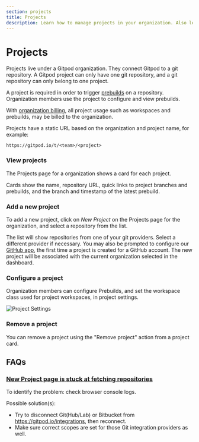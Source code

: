 ```yaml
---
section: projects
title: Projects
description: Learn how to manage projects in your organization. Also learn about project roles and permissions. It allows configuring settings like environment variables and prebuilds for repositories in your organization.
---
```


<script context="module">
  export const prerender = true;
</script>

# Projects

Projects live under a Gitpod organization. They connect Gitpod to a git repository. A Gitpod project can only have one git repository, and a git repository can only belong to one project.

A project is required in order to trigger [prebuilds](/docs/configure/projects/prebuilds) on a repository. Organization members use the project to configure and view prebuilds.

With [organization billing](/docs/configure/billing#configure-organization-billing), all project usage such as workspaces and prebuilds, may be billed to the organization.

Projects have a static URL based on the organization and project name, for example:

<!-- TODO: Update slug, depends upon => https://github.com/gitpod-io/gitpod/pull/16050#pullrequestreview-1272075181 -->

`https://gitpod.io/t/<team>/<project>`

### View projects

The Projects page for a organization shows a card for each project.

Cards show the name, repository URL, quick links to project branches and prebuilds, and the branch and timestamp of the latest prebuild.

### Add a new project

To add a new project, click on _New Project_ on the Projects page for the organization, and select a repository from the list.

The list will show repositories from one of your git providers. Select a different provider if necessary. You may also be prompted to configure our [GitHub app](/docs/configure/authentication/github#authorizing-github-webhooks), the first time a project is created for a GitHub account. The new project will be associated with the current organization selected in the dashboard.

### Configure a project

Organization members can configure Prebuilds, and set the workspace class used for project workspaces, in project settings.

![Project Settings](../../../static/images/docs/project-settings.png)

### Remove a project

You can remove a project using the "Remove project" action from a project card.

## FAQs

### [New Project page is stuck at fetching repositories](https://discord.com/channels/816244985187008514/1056255866791272488)

<!-- DISCORD_BOT_FAQ - DO NOT REMOVE -->

To identify the problem: check browser console logs.

Possible solution(s):

- Try to disconnect Git(Hub/Lab) or Bitbucket from https://gitpod.io/integrations, then reconnect.
- Make sure correct scopes are set for those Git integration providers as well.
